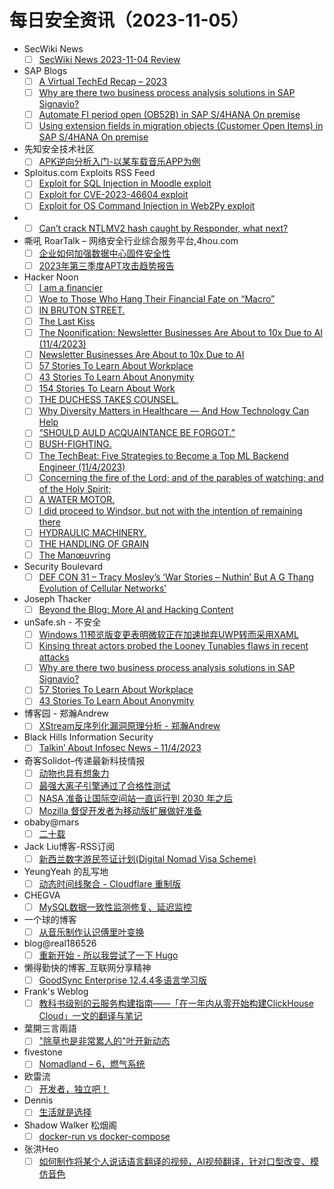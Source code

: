 # 每日安全资讯（2023-11-05）

- SecWiki News
  - [ ] [SecWiki News 2023-11-04 Review](http://www.sec-wiki.com/?2023-11-04)
- SAP Blogs
  - [ ] [A Virtual TechEd Recap – 2023](https://blogs.sap.com/2023/11/04/a-virtual-teched-recap-2023/)
  - [ ] [Why are there two business process analysis solutions in SAP Signavio?](https://blogs.sap.com/2023/11/04/why-are-there-two-business-process-analysis-solutions-in-sap-signavio/)
  - [ ] [Automate FI period open (OB52B) in SAP S/4HANA On premise](https://blogs.sap.com/2023/11/04/automate-fi-period-open-ob52b-in-sap-s-4hana-on-premise/)
  - [ ] [Using extension fields in migration objects (Customer Open Items) in SAP S/4HANA On premise](https://blogs.sap.com/2023/11/04/using-extension-fields-in-migration-objects-customer-open-items-in-sap-s-4hana-on-premise/)
- 先知安全技术社区
  - [ ] [APK逆向分析入门-以某车载音乐APP为例](https://xz.aliyun.com/t/12972)
- Sploitus.com Exploits RSS Feed
  - [ ] [Exploit for SQL Injection in Moodle exploit](https://sploitus.com/exploit?id=7BCE5F8F-A16E-5285-AFE4-23E811E20B10&utm_source=rss&utm_medium=rss)
  - [ ] [Exploit for CVE-2023-46604 exploit](https://sploitus.com/exploit?id=32BABF3C-0537-598C-AE0C-8C92C9B30990&utm_source=rss&utm_medium=rss)
  - [ ] [Exploit for OS Command Injection in Web2Py exploit](https://sploitus.com/exploit?id=71EB250C-7A83-5D51-974A-725E1371D1F6&utm_source=rss&utm_medium=rss)
- 
  - [ ] [Can’t crack NTLMV2 hash caught by Responder, what next?](https://cornerpirate.com/2023/11/04/cant-crack-ntlmv2-hash-caught-by-responder-what-next/)
- 嘶吼 RoarTalk – 网络安全行业综合服务平台,4hou.com
  - [ ] [企业如何加强数据中心固件安全性](https://www.4hou.com/posts/rqEL)
  - [ ] [2023年第三季度APT攻击趋势报告](https://www.4hou.com/posts/XX9m)
- Hacker Noon
  - [ ] [I am a financier](https://hackernoon.com/i-am-a-financier?source=rss)
  - [ ] [Woe to Those Who Hang Their Financial Fate on “Macro”](https://hackernoon.com/woe-to-those-who-hang-their-financial-fate-on-macro?source=rss)
  - [ ] [IN BRUTON STREET.](https://hackernoon.com/in-bruton-street?source=rss)
  - [ ] [The Last Kiss](https://hackernoon.com/the-last-kiss?source=rss)
  - [ ] [The Noonification: Newsletter Businesses Are About to 10x Due to AI (11/4/2023)](https://hackernoon.com/11-4-2023-noonification?source=rss)
  - [ ] [Newsletter Businesses Are About to 10x Due to AI](https://hackernoon.com/newsletter-businesses-are-about-to-10x-due-to-ai?source=rss)
  - [ ] [57 Stories To Learn About Workplace](https://hackernoon.com/57-stories-to-learn-about-workplace?source=rss)
  - [ ] [43 Stories To Learn About Anonymity](https://hackernoon.com/43-stories-to-learn-about-anonymity?source=rss)
  - [ ] [154 Stories To Learn About Work](https://hackernoon.com/154-stories-to-learn-about-work?source=rss)
  - [ ] [THE DUCHESS TAKES COUNSEL.](https://hackernoon.com/the-duchess-takes-counsel?source=rss)
  - [ ] [Why Diversity Matters in Healthcare — And How Technology Can Help](https://hackernoon.com/why-diversity-matters-in-healthcare-and-how-technology-can-help?source=rss)
  - [ ] [“SHOULD AULD ACQUAINTANCE BE FORGOT.”](https://hackernoon.com/should-auld-acquaintance-be-forgot?source=rss)
  - [ ] [BUSH-FIGHTING.](https://hackernoon.com/bush-fighting?source=rss)
  - [ ] [The TechBeat: Five Strategies to Become a Top ML Backend Engineer (11/4/2023)](https://hackernoon.com/11-4-2023-techbeat?source=rss)
  - [ ] [Concerning the fire of the Lord; and of the parables of watching; and of the Holy Spirit;](https://hackernoon.com/concerning-the-fire-of-the-lord-and-of-the-parables-of-watching-and-of-the-holy-spirit?source=rss)
  - [ ] [A WATER MOTOR.](https://hackernoon.com/a-water-motor?source=rss)
  - [ ] [I did proceed to Windsor, but not with the intention of remaining there](https://hackernoon.com/i-did-proceed-to-windsor-but-not-with-the-intention-of-remaining-there?source=rss)
  - [ ] [HYDRAULIC MACHINERY.](https://hackernoon.com/hydraulic-machinery?source=rss)
  - [ ] [THE HANDLING OF GRAIN](https://hackernoon.com/the-handling-of-grain?source=rss)
  - [ ] [The Manœuvring](https://hackernoon.com/the-manoeuvring?source=rss)
- Security Boulevard
  - [ ] [DEF CON 31 – Tracy Mosley’s  ‘War Stories – Nuthin’ But A G Thang Evolution of Cellular Networks’](https://securityboulevard.com/2023/11/def-con-31-tracy-mosleys-war-stories-nuthin-but-a-g-thang-evolution-of-cellular-networks/)
- Joseph Thacker
  - [ ] [Beyond the Blog: More AI and Hacking Content](http://josephthacker.com/ai/2023/11/04/beyond-the-blog.html)
- unSafe.sh - 不安全
  - [ ] [Windows 11预览版变更表明微软正在加速抛弃UWP转而采用XAML](https://buaq.net/go-194560.html)
  - [ ] [Kinsing threat actors probed the Looney Tunables flaws in recent attacks](https://buaq.net/go-194548.html)
  - [ ] [Why are there two business process analysis solutions in SAP Signavio?](https://buaq.net/go-194547.html)
  - [ ] [57 Stories To Learn About Workplace](https://buaq.net/go-194552.html)
  - [ ] [43 Stories To Learn About Anonymity](https://buaq.net/go-194553.html)
- 博客园 - 郑瀚Andrew
  - [ ] [XStream反序列化漏洞原理分析 - 郑瀚Andrew](https://www.cnblogs.com/LittleHann/p/17807249.html)
- Black Hills Information Security
  - [ ] [Talkin’ About Infosec News – 11/4/2023](https://www.blackhillsinfosec.com/talkin-about-infosec-news-11-4-2023/)
- 奇客Solidot–传递最新科技情报
  - [ ] [动物也具有想象力](https://www.solidot.org/story?sid=76532)
  - [ ] [最强大离子引擎通过了合格性测试](https://www.solidot.org/story?sid=76531)
  - [ ] [NASA 准备让国际空间站一直运行到 2030 年之后](https://www.solidot.org/story?sid=76530)
  - [ ] [Mozilla 督促开发者为移动版扩展做好准备](https://www.solidot.org/story?sid=76529)
- obaby@mars
  - [ ] [二十载](https://h4ck.org.cn/2023/11/%e4%ba%8c%e5%8d%81%e8%bd%bd/)
- Jack Liu博客-RSS订阅
  - [ ] [新西兰数字游民签证计划(Digital Nomad Visa Scheme)](https://www.jack-liu.com/dnv)
- YeungYeah 的乱写地
  - [ ] [动态时间线聚合 - Cloudflare 重制版](https://scottyeung.top/2023/rss-timeline-cloudflare/)
- CHEGVA
  - [ ] [MySQL数据一致性监测修复、延迟监控](https://chegva.com/5820.html)
- 一个球的博客
  - [ ] [从音乐制作认识傅里叶变换](https://jw1.dev/2023/11/04/understanding-fourier-transform.html)
- blog@real186526
  - [ ] [重新开始 - 所以我尝试了一下 Hugo](https://blog.186526.xyz/post/new-start-with-hugo/?utm_source=atom_feed)
- 懒得勤快的博客_互联网分享精神
  - [ ] [GoodSync Enterprise 12.4.4多语言学习版](https://masuit.com/1785)
- Frank's Weblog
  - [ ] [教科书级别的云服务构建指南——「在一年内从零开始构建ClickHouse Cloud」一文的翻译与笔记](https://nyan.im/p/clickhouse-cloud)
- 葉開三言兩語
  - [ ] ["除草也是非常累人的"叶开新动态](https://qq.md/post/710)
- fivestone
  - [ ] [Nomadland – 6，燃气系统](https://blog.fivest.one/archives/6547)
- 欧雷流
  - [ ] [开发者，独立吧！](https://ourai.ws/posts/indie-developer-is-your-final-destination/)
- Dennis
  - [ ] [生活就是选择](https://www.domon.cn/sheng-huo-jiu-shi-xuan-ze/)
- Shadow Walker 松烟阁
  - [ ] [docker-run vs docker-compose](https://www.edony.ink/docker-run-vs-docker-compose/)
- 张洪Heo
  - [ ] [如何制作将某个人说话语言翻译的视频，AI视频翻译，针对口型改变、模仿音色](https://blog.zhheo.com/p/8f08f6a8.html)
